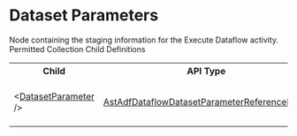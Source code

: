 # Dataset Parameters

<div class="LanguageSummary"><div class ="SummaryItem">Node containing the staging information for the Execute Dataflow activity.</div></div><div class="SchemaBindingGroup"><div class="SchemaBindingGroupHeader">Permitted Collection Child Definitions</div><table id="SchemaBindingList" class="SchemaBindingList"><tbody><tr><th class="SchemaBindingNameColumnHeader">Child</th><th class="SchemaBindingTypeColumnHeader">API Type</th><th class="SchemaBindingSummaryColumnHeader">Description</th></tr><tr class="cd0"><td class="SchemaBindingName"><span class="punc">&lt;</span><a href=Varigence.Languages.Biml.DataFactory.AstAdfDataflowDatasetParameterReferenceNode.html">DatasetParameter</a><span class="punc"> /&gt;</span></td><td class="SchemaBindingType"><a href="../api-reference/Varigence.Languages.Biml.DataFactory.AstAdfDataflowDatasetParameterReferenceNode.html">AstAdfDataflowDatasetParameterReferenceNode</a></td><td class="SchemaBindingSummary">AstAdfDataflowDatasetParameterReferenceNode objects correspond directly to Dataset Parameters in Execute Dataflow activities in Azure Data Factory.</td></tr></tbody></table></div>